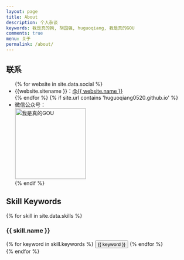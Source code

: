 ```yaml
---
layout: page
title: About
description: 个人杂谈
keywords: 我是真的狗, 胡国强, huguoqiang, 我是真的GOU
comments: true
menu: 关于
permalink: /about/
---
```


## 联系

<ul>
{% for website in site.data.social %}
<li>{{website.sitename }}：<a href="{{ website.url }}" target="_blank">@{{ website.name }}</a></li>
{% endfor %}
{% if site.url contains 'huguoqiang0520.github.io' %}
<li>
微信公众号：<br />
<img style="height:192px;width:192px;border:1px solid lightgrey;" src="{{ site.url }}/assets/images/qrcode.jpg" alt="我是真的GOU" />
</li>
{% endif %}
</ul>

## Skill Keywords

{% for skill in site.data.skills %}

### {{ skill.name }}

<div class="btn-inline">
{% for keyword in skill.keywords %}
<button class="btn btn-outline" type="button">{{ keyword }}</button>
{% endfor %}
</div>
{% endfor %}
